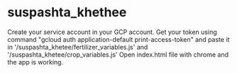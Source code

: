 # suspashta_khethee

Create your service account in your GCP account.
Get your token using command "gcloud auth application-default print-access-token" and paste it in '/suspashta_khetee/fertilizer_variables.js' and '/suspashta_khetee/crop_variables.js'
Open index.html file with chrome and the app is working.
